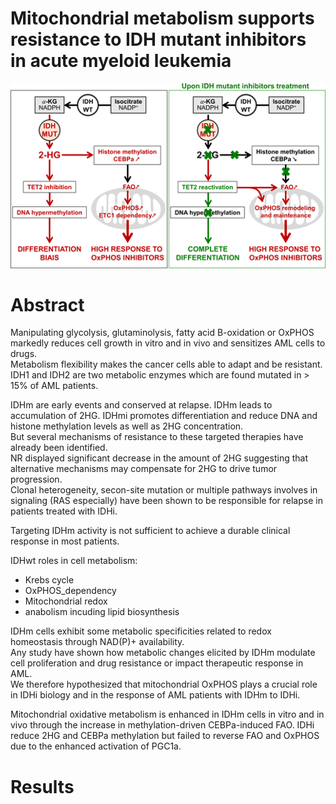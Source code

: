 # Mitochondrial metabolism supports resistance to IDH mutant inhibitors in acute myeloid leukemia

![Graphical abstract](Pictures/JEM_2021_Stuani_graphical_abstract.png)

# Abstract

Manipulating glycolysis, glutaminolysis, fatty acid B-oxidation or OxPHOS markedly reduces cell growth in vitro and in vivo and sensitizes AML cells to drugs.  
Metabolism flexibility makes the cancer cells able to adapt and be resistant.  
IDH1 and IDH2 are two metabolic enzymes which are found mutated in > 15% of AML patients.  

IDHm are early events and conserved at relapse.
IDHm leads to accumulation of 2HG.
IDHmi promotes differentiation and reduce DNA and histone methylation levels as well as 2HG concentration.  
But several mechanisms of resistance to these targeted therapies have already been identified.  
NR displayed significant decrease in the amount of 2HG suggesting that alternative mechanisms may compensate for 2HG to drive tumor progression.  
Clonal heterogeneity, secon-site mutation or multiple pathways involves in signaling (RAS especially) have been shown to be responsible for relapse in patients treated with IDHi.  

Targeting IDHm activity is not sufficient to achieve a durable clinical response in most patients.  


IDHwt roles in cell metabolism:
* Krebs cycle
* OxPHOS_dependency
* Mitochondrial redox
* anabolism incuding lipid biosynthesis

IDHm cells exhibit some metabolic specificities related to redox homeostasis through NAD(P)+ availability.  
Any study have shown how metabolic changes elicited by IDHm modulate cell proliferation and drug resistance or impact therapeutic response in AML.  
We therefore hypothesized that mitochondrial OxPHOS plays a crucial role in IDHi biology and in the response of AML patients with IDHm to IDHi.  

Mitochondrial oxidative metabolism is enhanced in IDHm cells in vitro and in vivo through the increase in methylation-driven CEBPa-induced FAO. IDHi reduce 2HG and CEBPa methylation but failed to reverse FAO and OxPHOS due to the enhanced activation of PGC1a.

# Results
